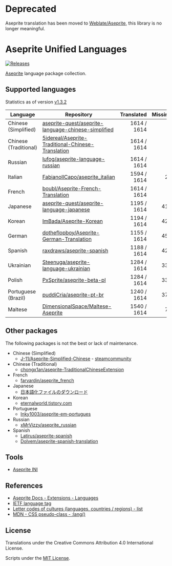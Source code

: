 # Deprecated

Aseprite translation has been moved to [Weblate/Aseprite](https://hosted.weblate.org/projects/aseprite/), this library is no longer meaningful.

# Aseprite Unified Languages

[![Releases](https://img.shields.io/github/v/release/aseprite-quest/aseprite-unified-languages)](https://github.com/aseprite-quest/aseprite-unified-languages/releases)

[Aseprite](https://github.com/aseprite/aseprite) language package collection.

## Supported languages

Statistics as of version [v1.3.2](https://github.com/aseprite/aseprite/releases/tag/v1.3.2)

| Language | Repository | Translated | Missing | Progress |
|---|---|---:|---:|---:|
| Chinese (Simplified) | [aseprite-quest/aseprite-language-chinese-simplified](https://github.com/aseprite-quest/aseprite-language-chinese-simplified) | 1614 / 1614 | 0 | 100.00% 🚩 |
| Chinese (Traditional) | [5idereal/Aseprite-Traditional-Chinese-Translation](https://github.com/5idereal/Aseprite-Traditional-Chinese-Translation) | 1614 / 1614 | 0 | 100.00% 🚩 |
| Russian | [lufog/aseprite-language-russian](https://github.com/lufog/aseprite-language-russian) | 1614 / 1614 | 0 | 100.00% 🚩 |
| Italian | [FabianoIlCapo/aseprite_italian](https://github.com/FabianoIlCapo/aseprite_italian) | 1594 / 1614 | 20 | 98.76% 🚧 |
| French | [boubl/Aseprite-French-Translation](https://github.com/boubl/Aseprite-French-Translation) | 1614 / 1614 | 0 | 100.00% 🚩 |
| Japanese | [aseprite-quest/aseprite-language-japanese](https://github.com/aseprite-quest/aseprite-language-japanese) | 1195 / 1614 | 419 | 74.04% 🚧 |
| Korean | [ImBada/Aseprite-Korean](https://github.com/ImBada/Aseprite-Korean) | 1194 / 1614 | 420 | 73.98% 🚧 |
| German | [dotheflopboy/Aseprite-German-Translation](https://github.com/dotheflopboy/Aseprite-German-Translation) | 1155 / 1614 | 459 | 71.56% 🚧 |
| Spanish | [raxdraws/aseprite-spanish](https://github.com/raxdraws/aseprite-spanish) | 1188 / 1614 | 426 | 73.61% 🚧 |
| Ukrainian | [Steenuga/aseprite-language-ukrainian](https://github.com/Steenuga/aseprite-language-ukrainian) | 1284 / 1614 | 330 | 79.55% 🚧 |
| Polish | [PxSprite/aseprite-beta-pl](https://github.com/PxSprite/aseprite-beta-pl) | 1284 / 1614 | 330 | 79.55% 🚧 |
| Portuguese (Brazil) | [puddiCria/aseprite-pt-br](https://github.com/puddiCria/aseprite-pt-br) | 1240 / 1614 | 374 | 76.83% 🚧 |
| Maltese | [DimensionalSpace/Maltese-Aseprite](https://github.com/DimensionalSpace/Maltese-Aseprite) | 1540 / 1614 | 74 | 95.42% 🚧 |

## Other packages

The following packages is not the best or lack of maintenance.

- Chinese (Simplified)
  - [J-11/Aseprite-Simplified-Chinese](https://github.com/J-11/Aseprite-Simplified-Chinese) - [steamcommunity](https://steamcommunity.com/sharedfiles/filedetails/?id=1333477949)
- Chinese (Traditional)
  - [chongx1an/aseprite-TraditionalChineseExtension](https://github.com/chongx1an/aseprite-TraditionalChineseExtension)
- French
  - [farvardin/aseprite_french](https://github.com/farvardin/aseprite_french)
- Japanese
  - [日本語化ファイルのダウンロード](http://wikiwiki.jp/aseprite/?%C6%FC%CB%DC%B8%EC%B2%BD%A5%D5%A5%A1%A5%A4%A5%EB%A4%CE%A5%C0%A5%A6%A5%F3%A5%ED%A1%BC%A5%C9)
- Korean
  - [eternalworld.tistory.com](https://eternalworld.tistory.com/531)
- Portuguese
  - [Inky1003/aseprite-em-portugues](https://github.com/Inky1003/aseprite-em-portugues)
- Russian
  - [xMrVizzy/aseprite_russian](https://github.com/xMrVizzy/aseprite_russian)
- Spanish
  - [Latirus/aseprite-spanish](https://github.com/Latirus/aseprite-spanish)
  - [Dolvem/aseprite-spanish-translation](https://github.com/Dolvem/aseprite-spanish-translation)

## Tools

- [Aseprite INI](https://github.com/aseprite-quest/aseprite-ini)

## References

- [Aseprite Docs - Extensions - Languages](https://aseprite.org/docs/extensions/languages)
- [IETF language tag](https://en.wikipedia.org/wiki/IETF_language_tag)
- [Letter codes of cultures (languages, countries / regions) - list](https://www.venea.net/web/culture_code)
- [MDN - CSS pseudo-class - :lang()](https://developer.mozilla.org/en-US/docs/Web/CSS/:lang)

## License

Translations under the Creative Commons Attribution 4.0 International License.

Scripts under the [MIT License](LICENSE).
